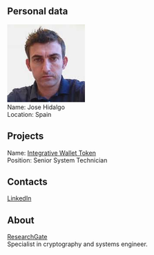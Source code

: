 ## Personal data
![jose hidalgo photo](photo/jose_hidalgo.jpg)  
Name:   Jose Hidalgo   
Location: Spain    
## Projects 
Name: [Integrative Wallet Token](../projects/integrative_wallet_token.md)  
Position: Senior System Technician 
## Contacts
[LinkedIn](https://www.linkedin.com/in/josefcohidalgo/)    
## About
[ResearchGate](https://www.researchgate.net/profile/Jose_Hidalgo7)    
Specialist in cryptography and systems engineer.
